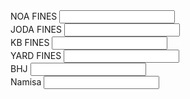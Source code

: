 <div class="row mb-2">
    <div class="col-md-2 d-flex align-items-center">
        <label class="me-2 mb-0">NOA FINES</label>
        <input class="form-control" type="text">
    </div>
    <div class="col-md-2 d-flex align-items-center">
        <label class="me-2 mb-0">JODA FINES</label>
        <input class="form-control" type="text">
    </div>
    <div class="col-md-2 d-flex align-items-center">
        <label class="me-2 mb-0">KB FINES</label>
        <input class="form-control" type="text">
    </div>
    <div class="col-md-2 d-flex align-items-center">
        <label class="me-2 mb-0">YARD FINES</label>
        <input class="form-control" type="text">
    </div>
    <div class="col-md-2 d-flex align-items-center">
        <label class="me-2 mb-0">BHJ</label>
        <input class="form-control" type="text">
    </div>
    <div class="col-md-2 d-flex align-items-center">
        <label class="me-2 mb-0">Namisa</label>
        <input class="form-control" type="text">
    </div>
</div>